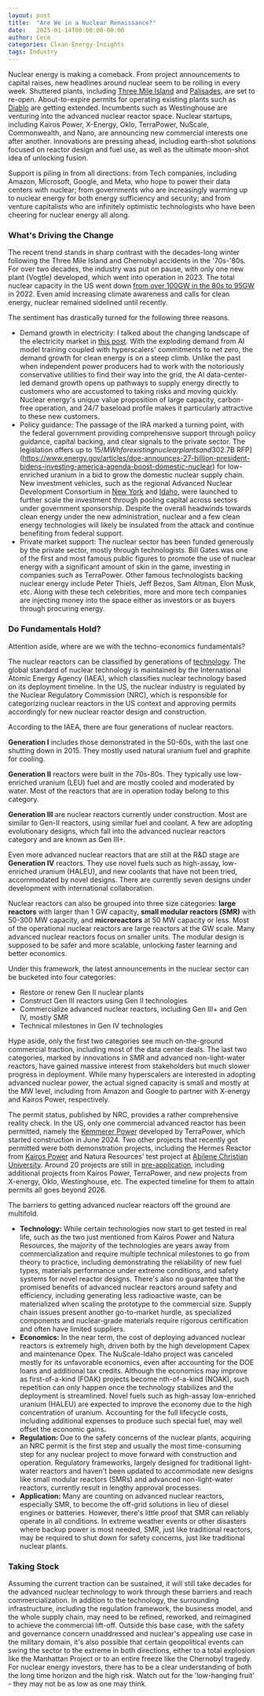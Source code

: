 ```yaml
---
layout: post
title:  "Are We in a Nuclear Renaissance?"
date:   2025-01-14T00:00:00-00:00
author: Cece
categories: Clean-Energy-Insights
tags: Industry
---
```


Nuclear energy is making a comeback. From project announcements to capital raises, new headlines around nuclear seem to be rolling in every week. Shuttered plants, including [Three Mile Island](https://www.npr.org/2024/09/20/nx-s1-5120581/three-mile-island-nuclear-power-plant-microsoft-ai) and [Palisades](https://michiganadvance.com/2024/11/13/palisades-nuclear-plant-along-lake-michigan-plans-for-a-2025-comeback-a-1st-in-the-u-s/), are set to re-open. About-to-expire permits for operating existing plants such as [Diablo](https://www.world-nuclear-news.org/Articles/Regulator-accepts-Diablo-Canyon-licence-renewal-ap) are getting extended. Incumbents such as Westinghouse are venturing into the advanced nuclear reactor space. Nuclear startups, including Kairos Power, X-Energy, Oklo, TerraPower, NuScale, Commonwealth, and Nano, are announcing new commercial interests one after another. Innovations are pressing ahead, including earth-shot solutions focused on reactor design and fuel use, as well as the ultimate moon-shot idea of unlocking fusion.

Support is piling in from all directions: from Tech companies, including Amazon, Microsoft, Google, and Meta, who hope to power their data centers with nuclear; from governments who are increasingly warming up to nuclear energy for both energy sufficiency and security; and from venture capitalists who are infinitely optimistic technologists who have been cheering for nuclear energy all along.

### **What's Driving the Change**

The recent trend stands in sharp contrast with the decades-long winter following the Three Mile Island and Chernobyl accidents in the '70s-'80s. For over two decades, the industry was put on pause, with only one new plant (Vogtle) developed, which went into operation in 2023. The total nuclear capacity in the US went down [from over 100GW in the 80s to 95GW](https://www.eia.gov/energyexplained/nuclear/us-nuclear-industry.php) in 2022. Even amid increasing climate awareness and calls for clean energy, nuclear remained sidelined until recently.

The sentiment has drastically turned for the following three reasons.

- Demand growth in electricity: I talked about the changing landscape of the electricity market in [this post](https://www.cecezhao.com/clean-energy-insights/2024/12/15/Meeting-the-Power-Thirst.html). With the exploding demand from AI model training coupled with hyperscalers' commitments to net zero, the demand growth for clean energy is on a steep climb. Unlike the past when independent power producers had to work with the notoriously conservative utilities to find their way into the grid, the AI data-center-led demand growth opens up pathways to supply energy directly to customers who are accustomed to taking risks and moving quickly. Nuclear energy's unique value proposition of large capacity, carbon-free operation, and 24/7 baseload profile makes it particularly attractive to these new customers.
- Policy guidance: The passage of the IRA marked a turning point, with the federal government providing comprehensive support through policy guidance, capital backing, and clear signals to the private sector. The legislation offers up to $15/MWh for existing nuclear plants and 30% ITC for new plants. Nuclear energy used in hydrogen production and other clean energy generation qualifies for additional tax credits. Direct lending was made available through DOE, which issued a [$2.7B RFP](https://www.energy.gov/articles/doe-announces-27-billion-president-bidens-investing-america-agenda-boost-domestic-nuclear) for low-enriched uranium in a bid to grow the domestic nuclear supply chain. New investment vehicles, such as the regional Advanced Nuclear Development Consortium in [New York](https://www.constellationenergy.com/newsroom/2025/new-york-joins-constellation-in-pursuit-of-energy-department-funding-for-advanced-nuclear-reactor.html) and [Idaho](https://www.eda.gov/funding/programs/good-jobs-challenge/2024/Idaho-Advanced-Energy-Consortium), were launched to further scale the investment through pooling capital across sectors under government sponsorship. Despite the overall headwinds towards clean energy under the new administration, nuclear and a few clean energy technologies will likely be insulated from the attack and continue benefiting from federal support.
- Private market support: The nuclear sector has been funded generously by the private sector, mostly through technologists. Bill Gates was one of the first and most famous public figures to promote the use of nuclear energy with a significant amount of skin in the game, investing in companies such as TerraPower. Other famous technologists backing nuclear energy include Peter Thiels, Jeff Bezos, Sam Altman, Elon Musk, etc. Along with these tech celebrities, more and more tech companies are injecting money into the space either as investors or as buyers through procuring energy.

### **Do Fundamentals Hold?**

Attention aside, where are we with the techno-economics fundamentals?

The nuclear reactors can be classified by generations of [technology](https://world-nuclear.org/information-library/nuclear-fuel-cycle/nuclear-power-reactors/nuclear-power-reactors). The global standard of nuclear technology is maintained by the International Atomic Energy Agency (IAEA), which classifies nuclear technology based on its deployment timeline. In the US, the nuclear industry is regulated by the Nuclear Regulatory Commission (NRC), which is responsible for categorizing nuclear reactors in the US context and approving permits accordingly for new nuclear reactor design and construction.

According to the IAEA, there are four generations of nuclear reactors. 

**Generation I** includes those demonstrated in the 50-60s, with the last one shutting down in 2015. They mostly used natural uranium fuel and graphite for cooling.

**Generation II** reactors were built in the 70s-80s. They typically use low-enriched uranium (LEU) fuel and are mostly cooled and moderated by water. Most of the reactors that are in operation today belong to this category.

**Generation III** are nuclear reactors currently under construction. Most are similar to Gen-II reactors, using similar fuel and coolant. A few are adopting evolutionary designs, which fall into the advanced nuclear reactors category and are known as Gen III+.

Even more advanced nuclear reactors that are still at the R&D stage are **Generation IV** reactors. They use novel fuels such as high-assay, low-enriched uranium (HALEU), and new coolants that have not been tried, accommodated by novel designs. There are currently seven designs under development with international collaboration.

Nuclear reactors can also be grouped into three size categories: **large reactors** with larger than 1 GW capacity, **small modular reactors (SMR)** with 50-300 MW capacity, and **microreactors** at 50 MW capacity or less. Most of the operational nuclear reactors are large reactors at the GW scale. Many advanced nuclear reactors focus on smaller units. The modular design is supposed to be safer and more scalable, unlocking faster learning and better economics.

Under this framework, the latest announcements in the nuclear sector can be bucketed into four categories:

- Restore or renew Gen II nuclear plants
- Construct Gen III reactors using Gen II technologies
- Commercialize advanced nuclear reactors, including Gen III+ and Gen IV, mostly SMR
- Technical milestones in Gen IV technologies

Hype aside, only the first two categories see much on-the-ground commercial traction, including most of the data center deals. The last two categories, marked by innovations in SMR and advanced non-light-water reactors, have gained massive interest from stakeholders but much slower progress in deployment. While many hyperscalers are interested in adopting advanced nuclear power, the actual signed capacity is small and mostly at the MW level, including from Amazon and Google to partner with X-energy and Kairos Power, respectively.

The permit status, published by NRC, provides a rather comprehensive reality check. In the US, only one commercial advanced reactor has been permitted, namely the [Kemmerer Power](https://www.wyomingpublicmedia.org/open-spaces/2024-06-14/a-new-chapter-in-kemmerer-terrapower-breaks-ground) developed by TerraPower, which started construction in June 2024. Two other projects that recently got permitted were both demonstration projects, including the Hermes Reactor from [Kairos Power](https://kairospower.com/external_updates/nuclear-regulatory-commission-approves-construction-permits-for-hermes-2-demonstration-plant/) and Natura Resources' test project at [Abilene Christian University](https://www.nre.gatech.edu/news/natura-resources-molten-salt-reactor-acu-receives-historic-nrc-construction-permit). Around 20 projects are still in [pre-application](https://www.nrc.gov/reactors/new-reactors/advanced/who-were-working-with/pre-application-activities.html), including additional projects from Kairos Power, TerraPower, and new projects from X-energy, Oklo, Westinghouse, etc. The expected timeline for them to attain permits all goes beyond 2026.

The barriers to getting advanced nuclear reactors off the ground are multifold.

- **Technology:** While certain technologies now start to get tested in real life, such as the two just mentioned from Kairos Power and Natura Resources, the majority of the technologies are years away from commercialization and require multiple technical milestones to go from theory to practice, including demonstrating the reliability of new fuel types, materials performance under extreme conditions, and safety systems for novel reactor designs. There's also no guarantee that the promised benefits of advanced nuclear reactors around safety and efficiency, including generating less radioactive waste, can be materialized when scaling the prototype to the commercial size. Supply chain issues present another go-to-market hurdle, as specialized components and nuclear-grade materials require rigorous certification and often have limited suppliers. 
- **Economics:** In the near term, the cost of deploying advanced nuclear reactors is extremely high, driven both by the high development Capex and maintenance Opex. The NuScale-Idaho project was canceled mostly for its unfavorable economics, even after accounting for the DOE loans and additional tax credits. Although the economics may improve as first-of-a-kind (FOAK) projects become nth-of-a-kind (NOAK), such repetition can only happen once the technology stabilizes and the deployment is streamlined. Novel fuels such as high-assay low-enriched uranium (HALEU) are expected to improve the economy due to the high concentration of uranium. Accounting for the full lifecycle costs, including additional expenses to produce such special fuel, may well offset the economic gains.
- **Regulation:** Due to the safety concerns of the nuclear plants, acquiring an NRC permit is the first step and usually the most time-consuming step for any nuclear project to move forward with construction and operation. Regulatory frameworks, largely designed for traditional light-water reactors and haven't been updated to accommodate new designs like small modular reactors (SMRs) and advanced non-light-water reactors, currently result in lengthy approval processes. 
- **Application:** Many are counting on advanced nuclear reactors, especially SMR, to become the off-grid solutions in lieu of diesel engines or batteries. However, there's little proof that SMR can reliably operate in all conditions. In extreme weather events or other disasters where backup power is most needed, SMR, just like traditional reactors, may be required to shut down for safety concerns, just like traditional nuclear plants.

### **Taking Stock**

Assuming the current traction can be sustained, it will still take decades for the advanced nuclear technology to work through these barriers and reach commercialization. In addition to the technology, the surrounding infrastructure, including the regulation framework, the business model, and the whole supply chain, may need to be refined, reworked, and reimagined to achieve the commercial lift-off. Outside this base case, with the safety and governance concern unaddressed and nuclear's appealing use case in the military domain, it's also possible that certain geopolitical events can swing the sector to the extreme in both directions, either to a total explosion like the Manhattan Project or to an entire freeze like the Chernobyl tragedy. For nuclear energy investors, there has to be a clear understanding of both the long time horizon and the high risk. Watch out for the 'low-hanging fruit' - they may not be as low as one may think.